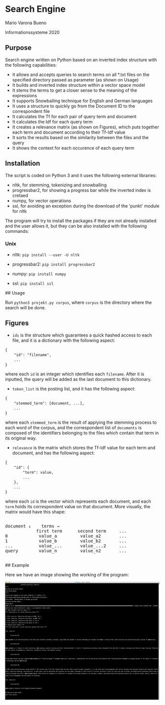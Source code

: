 # Search Engine
Mario Varona Bueno

Informationssysteme 2020

## Purpose

Search engine written on Python based on an inverted index structure with the following capabilities:

- It allows and accepts queries to search terms on all *.txt files on the specified directory passed as parameter (as shown on Usage)
- It builds and inverted index structure within a vector space model
- It stems the terms to get a closer sense to the meaning of the expressions
- It supports Snowballing technique for English and German languages
- It uses a structure to quickly go from the Document ID to the correspondent file
- It calculates the Tf for each pair of query term and document
- It calculates the Idf for each query term
- It creates a relevance matrix (as shown on Figures), which puts together each term and document according to their Tf-Idf value
- It sorts the results based on the similarity between the files and the query
- It shows the context for each occurence of each query term

## Installation

The script is coded on Python 3 and it uses the following external libraries:

- nltk, for stemming, tokenizing and snowballing
- progressbar2, for showing a progress bar while the inverted index is cretaed
- numpy, for vector operations
- ssl, for avoiding an exception during the download of the 'punkt' module for nltk

The program will try to install the packages if they are not already installed and the user allows it, but they can be also installed with the following commands:

### Unix

- nltk:
`pip install --user -U nltk`

- progressbar2:
`pip install progressbar2`

- numpy:
`pip install numpy`

- ssl:
`pip install ssl`


## Usage

Run `python3 projekt.py corpus`, where `corpus` is the directory where the search will be done.

## Figures

- `ids` is the structure which guarantees a quick hashed access to each file, and it is a dictionary with the following aspect:

```
{
	"id": "filename",
	...
}
```

where each `id` is an integer which identifies each `filename`. After it is inputted, the query will be added as the last document to this dictionary. 

- `token_list` is the posting list, and it has the following aspect:

```
{
	"stemmed_term": [document, ...],
	...
}
```

where each `stemmed_term` is the result of applying the stemming process to each word of the corpus, and the correspondent list of `documents` is composed of the identifiers belonging to the files which contain that term in its original way.

- `relevance` is the matrix which stores the Tf-Idf value for each term and document, and has the following aspect:

```
{
	"id": {
		"term": value,
		...
	},
	...
}
```

where each `id` is the vector which represents each document, and each `term` holds its correspondent value on that document. More visually, the matrix would have this shape:

<pre>

document ↓	  terms →
			first term 		second term 	...
0			 value_a		 value_a2		...
1			 value_b		 value_b2		...
...			 value_...		 value_...2		...
query		 value_n		 value_n2		...

</pre>

## Example

Here we have an image showing the working of the program:

<img src="example.png" alt="Search engine working" width="900"/>